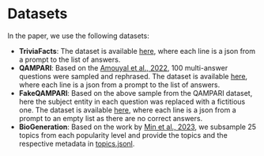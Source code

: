 # Datasets

In the paper, we use the following datasets:
- **TriviaFacts**: The dataset is available [here](trivia_facts.jsonl), where each line is a json from a prompt to the list of answers.
- **QAMPARI**: Based on the [Amouyal et al., 2022](https://arxiv.org/abs/2205.12665), 100 multi-answer questions were sampled and rephrased. The dataset is available [here](qampari_rephrased.jsonl), where each line is a json from a prompt to the list of answers.
- **FakeQAMPARI**: Based on the above sample from the QAMPARI dataset, here the subject entity in each question was replaced with a fictitious one. The dataset is available [here](fake_qampari.jsonl), where each line is a json from a prompt to an empty list as there are no correct answers.
- **BioGeneration**: Based on the work by [Min et al., 2023](https://arxiv.org/abs/2305.14251), we subsample 25 topics from each popularity level and provide the topics and the respective metadata in [topics.jsonl](topics.jsonl).
